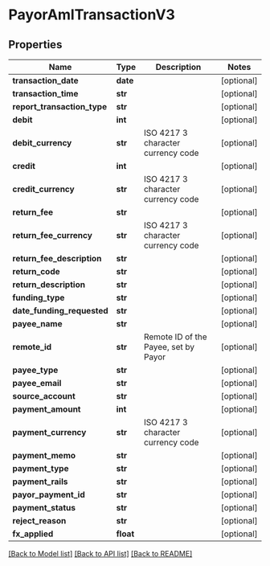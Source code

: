 # PayorAmlTransactionV3

## Properties
Name | Type | Description | Notes
------------ | ------------- | ------------- | -------------
**transaction_date** | **date** |  | [optional] 
**transaction_time** | **str** |  | [optional] 
**report_transaction_type** | **str** |  | [optional] 
**debit** | **int** |  | [optional] 
**debit_currency** | **str** | ISO 4217 3 character currency code | [optional] 
**credit** | **int** |  | [optional] 
**credit_currency** | **str** | ISO 4217 3 character currency code | [optional] 
**return_fee** | **str** |  | [optional] 
**return_fee_currency** | **str** | ISO 4217 3 character currency code | [optional] 
**return_fee_description** | **str** |  | [optional] 
**return_code** | **str** |  | [optional] 
**return_description** | **str** |  | [optional] 
**funding_type** | **str** |  | [optional] 
**date_funding_requested** | **str** |  | [optional] 
**payee_name** | **str** |  | [optional] 
**remote_id** | **str** | Remote ID of the Payee, set by Payor | [optional] 
**payee_type** | **str** |  | [optional] 
**payee_email** | **str** |  | [optional] 
**source_account** | **str** |  | [optional] 
**payment_amount** | **int** |  | [optional] 
**payment_currency** | **str** | ISO 4217 3 character currency code | [optional] 
**payment_memo** | **str** |  | [optional] 
**payment_type** | **str** |  | [optional] 
**payment_rails** | **str** |  | [optional] 
**payor_payment_id** | **str** |  | [optional] 
**payment_status** | **str** |  | [optional] 
**reject_reason** | **str** |  | [optional] 
**fx_applied** | **float** |  | [optional] 

[[Back to Model list]](../README.md#documentation-for-models) [[Back to API list]](../README.md#documentation-for-api-endpoints) [[Back to README]](../README.md)


